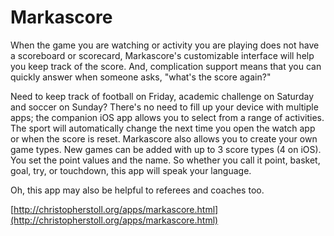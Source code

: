 # Markascore

When the game you are watching or activity you are playing does not have a scoreboard or scorecard, Markascore's customizable interface will help you keep track of the score. And, complication support means that you can quickly answer when someone asks, "what's the score again?"

Need to keep track of football on Friday, academic challenge on Saturday and soccer on Sunday? There's no need to fill up your device with multiple apps; the companion iOS app allows you to select from a range of activities. The sport will automatically change the next time you open the watch app or when the score is reset. Markascore also allows you to create your own game types. New games can be added with up to 3 score types (4 on iOS). You set the point values and the name. So whether you call it point, basket, goal, try, or touchdown, this app will speak your language.

Oh, this app may also be helpful to referees and coaches too.

[http://christopherstoll.org/apps/markascore.html](http://christopherstoll.org/apps/markascore.html)

